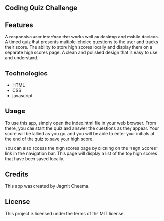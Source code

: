 ## Coding Quiz Challenge

## Features
 A responsive user interface that works well on desktop and mobile devices.
 A timed quiz that presents multiple-choice questions to the user and tracks their score.
 The ability to store high scores locally and display them on a separate high scores page.
 A clean and polished design that is easy to use and understand.

## Technologies
 - HTML
 - CSS
 - javascript

## Usage
 To use this app, simply open the index.html file in your web browser. From there, you can start the quiz and answer the questions as they appear. Your score will be tallied as you go, and you will be able to enter your initials at the end of the quiz to save your high score.

 You can also access the high scores page by clicking on the "High Scores" link in the navigation bar. This page will display a list of the top high scores that have been saved locally.

## Credits
 This app was created by Jagmit Cheema.

## License
 This project is licensed under the terms of the MIT license.